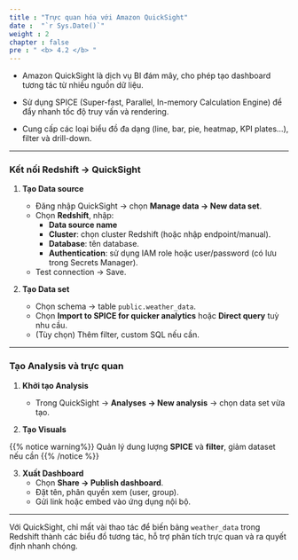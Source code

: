 ```yaml
---
title : "Trực quan hóa với Amazon QuickSight"
date :  "`r Sys.Date()`" 
weight : 2
chapter : false
pre : " <b> 4.2 </b> "
---
```


- Amazon QuickSight là dịch vụ BI đám mây, cho phép tạo dashboard tương tác từ nhiều nguồn dữ liệu.  

- Sử dụng SPICE (Super-fast, Parallel, In-memory Calculation Engine) để đẩy nhanh tốc độ truy vấn và rendering.  

- Cung cấp các loại biểu đồ đa dạng (line, bar, pie, heatmap, KPI plates…), filter và drill-down.

---

### Kết nối Redshift → QuickSight

1. **Tạo Data source**  
   - Đăng nhập QuickSight → chọn **Manage data → New data set**.  
   - Chọn **Redshift**, nhập:
     - **Data source name**  
     - **Cluster**: chọn cluster Redshift (hoặc nhập endpoint/manual).  
     - **Database**: tên database.  
     - **Authentication**: sử dụng IAM role hoặc user/password (có lưu trong Secrets Manager).  
   - Test connection → Save.

2. **Tạo Data set**  
   - Chọn schema → table `public.weather_data`.  
   - Chọn **Import to SPICE for quicker analytics** hoặc **Direct query** tuỳ nhu cầu.  
   - (Tùy chọn) Thêm filter, custom SQL nếu cần.

---

### Tạo Analysis và trực quan

1. **Khởi tạo Analysis**  
   - Trong QuickSight → **Analyses → New analysis** → chọn data set vừa tạo.

2. **Tạo Visuals**  

{{% notice warning%}}
Quản lý dung lượng **SPICE** và **filter**, giảm dataset nếu cần
{{% /notice %}}

3. **Xuất Dashboard**  
   - Chọn **Share → Publish dashboard**.  
   - Đặt tên, phân quyền xem (user, group).  
   - Gửi link hoặc embed vào ứng dụng nội bộ.

---

Với QuickSight, chỉ mất vài thao tác để biến bảng `weather_data` trong Redshift thành các biểu đồ tương tác, hỗ trợ phân tích trực quan và ra quyết định nhanh chóng.  
